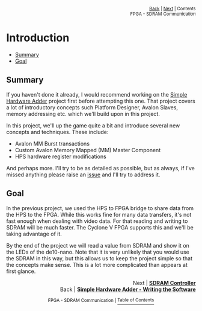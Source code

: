 <p align="right"><sup><a href="Simple-Hardware-Adder_-Writing-the-Software.md">Back</a> | <a href="FPGA-SDRAM-Communication_-SDRAM-Controller.md">Next</a> | </sup><a href="../README.md#fpga---sdram-communication"><sup>Contents</sup></a>
<br/>
<sup>FPGA - SDRAM Communication</sup></p>

# Introduction

<!-- START doctoc generated TOC please keep comment here to allow auto update -->
<!-- DON'T EDIT THIS SECTION, INSTEAD RE-RUN doctoc TO UPDATE -->

- [Summary](#summary)
- [Goal](#goal)

<!-- END doctoc generated TOC please keep comment here to allow auto update -->

## Summary

If you haven't done it already, I would recommend working on the [Simple Hardware Adder](./Simple-Hardware-Adder_-Introduction.md) project first before attempting this one. That project covers a lot of introductory concepts such Platform Designer, Avalon Slaves, memory addressing etc. which we'll build upon in this project.

In this project, we'll up the game quite a bit and introduce several new concepts and techniques. These include:

- Avalon MM Burst transactions
- Custom Avalon Memory Mapped (MM) Master Component
- HPS hardware register modifications

And perhaps more. I'll try to be as detailed as possible, but as always, if I've missed anything please raise an [issue](https://github.com/zangman/de10-nano/issues) and I'll try to address it.

## Goal

In the previous project, we used the HPS to FPGA bridge to share data from the HPS to the FPGA. While this works fine for many data transfers, it's not fast enough when dealing with video data. For that reading and writing to SDRAM will be much faster. The Cyclone V FPGA supports this and we'll be taking advantage of it.

By the end of the project we will read a value from SDRAM and show it on the LEDs of the de10-nano. Note that it is very unlikely that you would use the SDRAM in this way, but this allows us to keep the project simple so that the concepts make sense. This is a lot more complicated than appears at first glance.

<p align="right">Next | <b><a href="FPGA-SDRAM-Communication_-SDRAM-Controller.md">SDRAM Controller</a></b>
<br/>
Back | <b><a href="Simple-Hardware-Adder_-Writing-the-Software.md">Simple Hardware Adder - Writing the Software</a></p>
</b><p align="center"><sup>FPGA - SDRAM Communication | </sup><a href="../README.md#fpga---sdram-communication"><sup>Table of Contents</sup></a></p>
